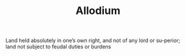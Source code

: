 ---
title: Allodium
letter: A
permalink: "/definitions/allodium.html"
body: Land held absolutely in one’s own right, and not of any lord or su-perior; land
  not subject to feudal duties or burdens
published_at: '2018-07-07'
source: Black's Law Dictionary
layout: post
---